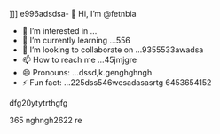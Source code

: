 ]]]
e996adsdsa- 👋 Hi, I’m @fetnbia
- 👀 I’m interested in ...
- 🌱 I’m currently learning ...556
- 💞️ I’m looking to collaborate on ...9355533awadsa
- 📫 How to reach me ...45jmjgre
- 😄 Pronouns: ...dssd,k.genghghngh
- ⚡ Fun fact: ...225dss546wesadasasrtg
6453654152
<!---54asds545
fetnbia/fetnbia is a ✨ special ✨ reposisdftory besdfcause its `README.md` 6262(this f543543ilcxggfgfgfxcxce) appears on your GitHub profile.
You can click the Preview link to take a look at yo53ur changes.653asaas
--->dfg20ytytrthgfg
365
nghngh2622
re
